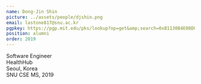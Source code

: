 ```yaml
---
name: Dong-Jin Shin
picture: ../assets/people/djshin.png
email: lastone817@snu.ac.kr 
pgpkey: https://pgp.mit.edu/pks/lookup?op=get&amp;search=0xB1130B4E08D0C0C6
position: alumni 
order: 2019
---
```

Software Engineer<br>
HealthHub<br>
Seoul, Korea<br>
SNU CSE MS, 2019